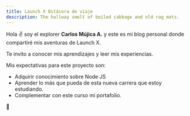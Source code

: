 ```yaml
---
title: Launch X Bitácora de viaje
description: The hallway smelt of boiled cabbage and old rag mats.
---
```


Hola ✌️  soy el explorer **Carlos Mújica A.** y este es mi blog personal donde compartiré mis aventuras de Launch X.

Te invito a conocer mis aprendizajes y leer mis experiencias.

Mis expectativas para este proyecto son:

- Adquirir conocimiento sobre Node JS
- Aprender lo más que pueda de esta nueva carrera que estoy estudiando.
- Complementar con este curso mi portafolio.

🚀
